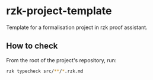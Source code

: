 # rzk-project-template

Template for a formalisation project in rzk proof assistant.

## How to check

From the root of the project's repository, run:

```sh
rzk typecheck src/**/*.rzk.md
```
